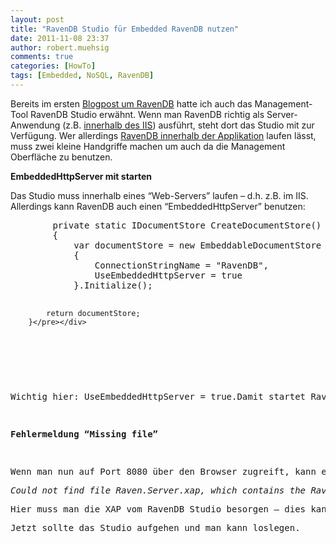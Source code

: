 ```yaml
---
layout: post
title: "RavenDB Studio für Embedded RavenDB nutzen"
date: 2011-11-08 23:37
author: robert.muehsig
comments: true
categories: [HowTo]
tags: [Embedded, NoSQL, RavenDB]
---
```

<p>Bereits im ersten <a href="http://code-inside.de/blog/2011/07/05/nosql-mit-ravendb-und-asp-net-mvc/">Blogpost um RavenDB</a> hatte ich auch das Management-Tool RavenDB Studio erwähnt. Wenn man RavenDB richtig als Server-Anwendung (z.B. <a href="http://ravendb.net/documentation/docs-deployment-iis">innerhalb des IIS</a>) ausführt, steht dort das Studio mit zur Verfügung. Wer allerdings <a href="http://code-inside.de/blog/2011/08/15/ravendb-als-embedded-datenbank-nutzen/">RavenDB innerhalb der Applikation</a> laufen lässt, muss zwei kleine Handgriffe machen um auch da die Management Oberfläche zu benutzen.</p> <p><strong>EmbeddedHttpServer mit starten</strong></p> <p>Das Studio muss innerhalb eines “Web-Servers” laufen – d.h. z.B. im IIS. Allerdings kann RavenDB auch einen “EmbeddedHttpServer” benutzen:</p> <div style="padding-bottom: 0px; margin: 0px; padding-left: 0px; padding-right: 0px; display: inline; float: none; padding-top: 0px" id="scid:812469c5-0cb0-4c63-8c15-c81123a09de7:14a1e35c-4cc1-43f9-8792-66c759ed95eb" class="wlWriterEditableSmartContent"><pre name="code" class="c#">        private static IDocumentStore CreateDocumentStore()
        {
            var documentStore = new EmbeddableDocumentStore
            {
                ConnectionStringName = "RavenDB",
                UseEmbeddedHttpServer = true
            }.Initialize();

            return documentStore;
        }</pre></div>
<p>&nbsp;</p>
<p>Wichtig hier: UseEmbeddedHttpServer = true.Damit startet RavenDB auf Port 8080 einen Webserver.</p>
<p><strong>Fehlermeldung “Missing file”</strong></p>
<p>Wenn man nun auf Port 8080 über den Browser zugreift, kann einem diese Fehlermeldung begegnen:
<p><em>Could not find file Raven.Server.xap, which contains the RavenDB Studio functionality. Please copy the Raven.Server.xap file to the base directory of RavenDB and try again.</em>
<p>Hier muss man die XAP vom RavenDB Studio besorgen – dies kann man z.B. <a href="http://builds.hibernatingrhinos.com/builds/ravendb">hier</a> runterladen. Die “Raven.Studio.XAP” befindet sich u.A. in dem Server Verzeichnis. <u>Dieses File muss in das Root-Directory der Anwendung (Parallel z.B. zu eurer Global.ascx) kopiert werden.</u>
<p>Jetzt sollte das Studio aufgehen und man kann loslegen.</p>
